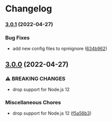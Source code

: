 # Changelog

### [3.0.1](https://github.com/rowanmanning/not-found/compare/v3.0.0...v3.0.1) (2022-04-27)


### Bug Fixes

* add new config files to npmignore ([634b962](https://github.com/rowanmanning/not-found/commit/634b96254de87cb649d94981cffcc80314703da7))

## [3.0.0](https://github.com/rowanmanning/not-found/compare/v2.1.0...v3.0.0) (2022-04-27)


### ⚠ BREAKING CHANGES

* drop support for Node.js 12

### Miscellaneous Chores

* drop support for Node.js 12 ([f5a56b3](https://github.com/rowanmanning/not-found/commit/f5a56b3b98a17201e3420ae055c9c363d379fd0b))
